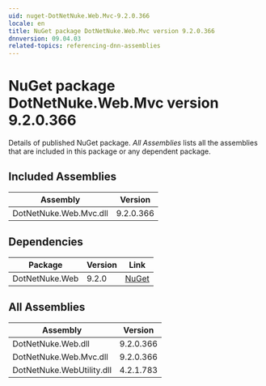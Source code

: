 ```yaml
---
uid: nuget-DotNetNuke.Web.Mvc-9.2.0.366
locale: en
title: NuGet package DotNetNuke.Web.Mvc version 9.2.0.366
dnnversion: 09.04.03
related-topics: referencing-dnn-assemblies
---
```


# NuGet package DotNetNuke.Web.Mvc version 9.2.0.366
Details of published NuGet package.
*All Assemblies* lists all the assemblies that are included in this package or any dependent package.

## Included Assemblies

|Assembly|Version|
|---|---|
|DotNetNuke.Web.Mvc.dll|9.2.0.366|

## Dependencies

|Package|Version|Link|
|---|---|---|
|DotNetNuke.Web|9.2.0|[NuGet](https://www.nuget.org/packages/DotNetNuke.Web/9.2.0)|

## All Assemblies

|Assembly|Version|
|---|---|
|DotNetNuke.Web.dll|9.2.0.366|
|DotNetNuke.Web.Mvc.dll|9.2.0.366|
|DotNetNuke.WebUtility.dll|4.2.1.783|

